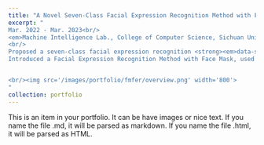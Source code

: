 ```yaml
---
title: "A Novel Seven-Class Facial Expression Recognition Method with Face Mask"
excerpt: "
Mar. 2022 - Mar. 2023<br/>
<em>Machine Intelligence Lab., College of Computer Science, Sichuan University</em> <br/>
<br/>
Proposed a seven-class facial expression recognition <strong><em>data-set with face mask, FM-FER2013</em></strong>. <br/>
Introduced a Facial Expression Recognition Method with Face Mask, used <strong><em>YOLOv5</em></strong> for face detection and face mask detection, and <strong><em>Resnet</em></strong> for facial expression recognition.


<br/><img src='/images/portfolio/fmfer/overview.png' width='800'>
"
collection: portfolio
---
```


This is an item in your portfolio. It can be have images or nice text. If you name the file .md, it will be parsed as markdown. If you name the file .html, it will be parsed as HTML. 
